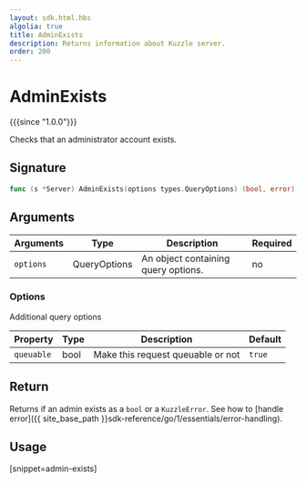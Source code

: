 ```yaml
---
layout: sdk.html.hbs
algolia: true
title: AdminExists
description: Returns information about Kuzzle server.
order: 200
---
```


# AdminExists

{{{since "1.0.0"}}}

Checks that an administrator account exists.

## Signature

```go
func (s *Server) AdminExists(options types.QueryOptions) (bool, error)
```

## Arguments

| Arguments | Type   | Description                         | Required |
| --------- | ------ | ----------------------------------- | -------- |
| `options` | QueryOptions | An object containing query options. | no       |

### **Options**

Additional query options

| Property   | Type    | Description                       | Default |
| ---------- | ------- | --------------------------------- | ------- |
| `queuable` | bool | Make this request queuable or not | `true`  |


## Return

Returns if an admin exists as a `bool` or a `KuzzleError`. See how to [handle error]({{ site_base_path }}sdk-reference/go/1/essentials/error-handling).

## Usage

[snippet=admin-exists]

